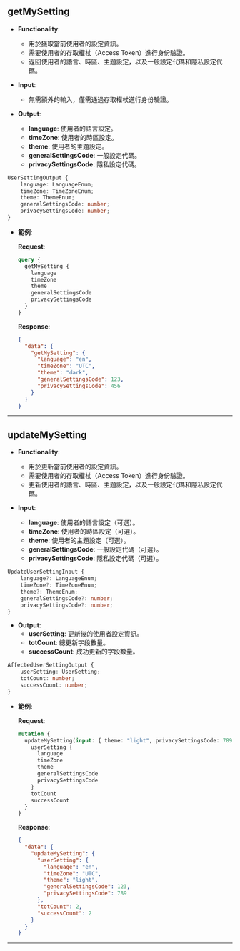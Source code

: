 ## getMySetting
- **Functionality**:
    - 用於獲取當前使用者的設定資訊。
    - 需要使用者的存取權杖（Access Token）進行身份驗證。
    - 返回使用者的語言、時區、主題設定，以及一般設定代碼和隱私設定代碼。

- **Input**:
    - 無需額外的輸入，僅需通過存取權杖進行身份驗證。

- **Output**:
    - **language**: 使用者的語言設定。
    - **timeZone**: 使用者的時區設定。
    - **theme**: 使用者的主題設定。
    - **generalSettingsCode**: 一般設定代碼。
    - **privacySettingsCode**: 隱私設定代碼。

```typescript
UserSettingOutput {
    language: LanguageEnum;
    timeZone: TimeZoneEnum;
    theme: ThemeEnum;
    generalSettingsCode: number;
    privacySettingsCode: number;
}
```

- **範例**:

    **Request**:
    ```graphql
    query {
      getMySetting {
        language
        timeZone
        theme
        generalSettingsCode
        privacySettingsCode
      }
    }
    ```

    **Response**:
    ```json
    {
      "data": {
        "getMySetting": {
          "language": "en",
          "timeZone": "UTC",
          "theme": "dark",
          "generalSettingsCode": 123,
          "privacySettingsCode": 456
        }
      }
    }
    ```

---

## updateMySetting
- **Functionality**:
    - 用於更新當前使用者的設定資訊。
    - 需要使用者的存取權杖（Access Token）進行身份驗證。
    - 更新使用者的語言、時區、主題設定，以及一般設定代碼和隱私設定代碼。

- **Input**:
    - **language**: 使用者的語言設定（可選）。
    - **timeZone**: 使用者的時區設定（可選）。
    - **theme**: 使用者的主題設定（可選）。
    - **generalSettingsCode**: 一般設定代碼（可選）。
    - **privacySettingsCode**: 隱私設定代碼（可選）。

```typescript
UpdateUserSettingInput {
    language?: LanguageEnum;
    timeZone?: TimeZoneEnum;
    theme?: ThemeEnum;
    generalSettingsCode?: number;
    privacySettingsCode?: number;
}
```

- **Output**:
    - **userSetting**: 更新後的使用者設定資訊。
    - **totCount**: 總更新字段數量。
    - **successCount**: 成功更新的字段數量。

```typescript
AffectedUserSettingOutput {
    userSetting: UserSetting;
    totCount: number;
    successCount: number;
}
```

- **範例**:

    **Request**:
    ```graphql
    mutation {
      updateMySetting(input: { theme: "light", privacySettingsCode: 789 }) {
        userSetting {
          language
          timeZone
          theme
          generalSettingsCode
          privacySettingsCode
        }
        totCount
        successCount
      }
    }
    ```

    **Response**:
    ```json
    {
      "data": {
        "updateMySetting": {
          "userSetting": {
            "language": "en",
            "timeZone": "UTC",
            "theme": "light",
            "generalSettingsCode": 123,
            "privacySettingsCode": 789
          },
          "totCount": 2,
          "successCount": 2
        }
      }
    }
    ```

---
